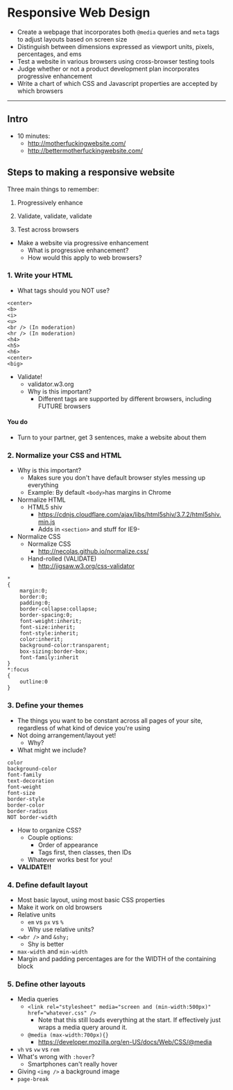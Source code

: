 # Responsive Web Design

- Create a webpage that incorporates both `@media` queries and `meta` tags to adjust layouts based on screen size
- Distinguish between dimensions expressed as viewport units, pixels, percentages, and ems
- Test a website in various browsers using cross-browser testing tools
- Judge whether or not a product development plan incorporates progressive enhancement
- Write a chart of which CSS and Javascript properties are accepted by which browsers

---

## Intro

- 10 minutes:
  - http://motherfuckingwebsite.com/
  - http://bettermotherfuckingwebsite.com/

## Steps to making a responsive website

Three main things to remember:

1. Progressively enhance

2. Validate, validate, validate

3. Test across browsers


- Make a website via progressive enhancement
  - What is progressive enhancement?
  - How would this apply to web browsers?

### 1. Write your HTML
- What tags should you NOT use?
```
<center>
<b>
<i>
<u>
<br /> (In moderation)
<hr /> (In moderation)
<h4>
<h5>
<h6>
<center>
<big>
```
- Validate!
  - validator.w3.org
  - Why is this important?
    - Different tags are supported by different browsers, including FUTURE browsers

#### You do
- Turn to your partner, get 3 sentences, make a website about them

### 2. Normalize your CSS and HTML
- Why is this important?
  - Makes sure you don't have default browser styles messing up everything
  - Example: By default `<body>`has margins in Chrome
- Normalize HTML
  - HTML5 shiv
    - https://cdnjs.cloudflare.com/ajax/libs/html5shiv/3.7.2/html5shiv.min.js
    - Adds in `<section>` and stuff for IE9-
- Normalize CSS
  - Normalize CSS
    - http://necolas.github.io/normalize.css/
  - Hand-rolled (VALIDATE)
    - http://jigsaw.w3.org/css-validator
```
*
{
	margin:0;
	border:0;
	padding:0;
	border-collapse:collapse;
	border-spacing:0;
	font-weight:inherit;
	font-size:inherit;
	font-style:inherit;
	color:inherit;
	background-color:transparent;
	box-sizing:border-box;
	font-family:inherit
}
*:focus
{
	outline:0
}
```

### 3. Define your themes
- The things you want to be constant across all pages of your site, regardless of what kind of device you're using
- Not doing arrangement/layout yet!
  - Why?
- What might we include?
```
color
background-color
font-family
text-decoration
font-weight
font-size
border-style
border-color
border-radius
NOT border-width
```

- How to organize CSS?
  - Couple options:
    - Order of appearance
    - Tags first, then classes, then IDs
  - Whatever works best for you!
- **VALIDATE!!**

### 4. Define default layout
- Most basic layout, using most basic CSS properties
- Make it work on old browsers
- Relative units
  - `em` vs `px` vs `%`
  - Why use relative units?
- `<wbr />` and `&shy;`
  - Shy is better
- `max-width` and `min-width`
- Margin and padding percentages are for the WIDTH of the containing block

### 5. Define other layouts
- Media queries
  - `<link rel="stylesheet" media="screen and (min-width:500px)" href="whatever.css" />`
    - Note that this still loads everything at the start. If effectively just wraps a media query around it.
  - `@media (max-width:700px){}`
    - https://developer.mozilla.org/en-US/docs/Web/CSS/@media
- `vh` vs `vw` vs `rem`
- What's wrong with `:hover`?
  - Smartphones can't really hover
- Giving `<img />` a background image
- `page-break`
